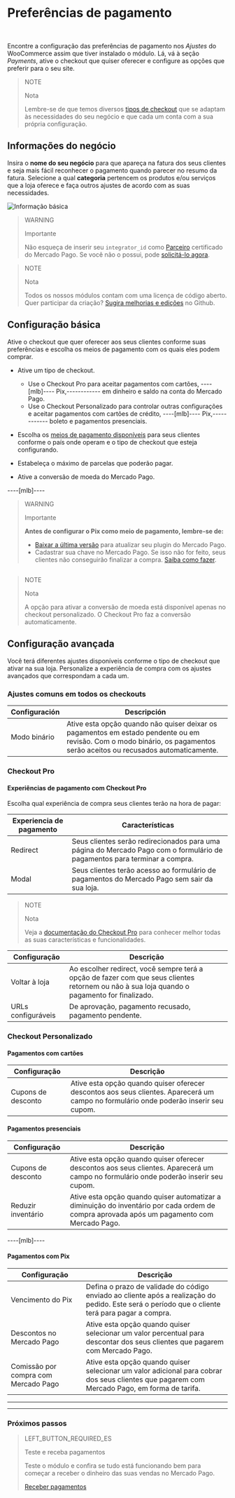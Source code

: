# Preferências de pagamento
<br/>

Encontre a configuração das preferências de pagamento nos *Ajustes* do WooCommerce assim que tiver instalado o módulo. Lá, vá à seção *Payments*, ative o checkout que quiser oferecer e configure as opções que preferir para o seu site.

> NOTE
>
> Nota
>
> Lembre-se de que temos diversos [tipos de checkout]() que se adaptam às necessidades do seu negócio e que cada um conta com a sua própria configuração.

## Informações do negócio

Insira o **nome do seu negócio** para que apareça na fatura dos seus clientes e seja mais fácil reconhecer o pagamento quando parecer no resumo da fatura. Selecione a qual **categoria** pertencem os produtos e/ou serviços que a loja oferece e faça outros ajustes de acordo com as suas necessidades.

![Informação básica](/images/woocomerce/br_info_basica.png)

> WARNING
>
> Importante
>
> Não esqueça de inserir seu `integrator_id` como [Parceiro](https://partners.mercadopago.com/) certificado do Mercado Pago. Se você não o possui, pode [solicitá-lo agora](https://docs.google.com/forms/d/e/1FAIpQLScTwPlLRVW2rB_BnCxekUnfJu9rn-tUMh8ENAnqpxLeB8ULUw/viewform?usp=sf_link).

<span></span>

> NOTE
>
> Nota
> 
> Todos os nossos módulos contam com uma licença de código aberto. Quer participar da criação? [Sugira melhorias e edições](https://github.com/mercadopago/cart-woocommerce) no Github.

## Configuração básica

Ative o checkout que quer oferecer aos seus clientes conforme suas preferências e escolha os meios de pagamento com os quais eles podem comprar.

* Ative um tipo de checkout.
  * Use o Checkout Pro para aceitar pagamentos com cartões, ----[mlb]---- Pix,------------ em dinheiro e saldo na conta do Mercado Pago.
  * Use o Checkout Personalizado para controlar outras configurações e aceitar pagamentos com cartões de crédito, ----[mlb]---- Pix,------------ boleto e pagamentos presenciais.

* Escolha os [meios de pagamento disponíveis](https://www.mercadopago[FAKER][URL][DOMAIN]/developers/pt/guides/resources/localization/payment-methods) para seus clientes conforme o país onde operam e o tipo de checkout que esteja configurando.

* Estabeleça o máximo de parcelas que poderão pagar.

* Ative a conversão de moeda do Mercado Pago.

----[mlb]----
> WARNING
>
> Importante
>
> **Antes de configurar o Pix como meio de pagamento, lembre-se de:**
>
> - [Baixar a última versão](https://br.wordpress.org/plugins/woocommerce-mercadopago/#description) para atualizar seu plugin do Mercado Pago.
> - Cadastrar sua chave no Mercado Pago. Se isso não for feito, seus clientes não conseguirão finalizar a compra. [Saiba como fazer](https://www.mercadopago[FAKER][URL][DOMAIN]/stop/pix?url=https%3A%2F%2Fwww.mercadopago.com.br%2Fadmin-pix-keys%2Fmy-keys&authentication_mode=required).

<span></span>
------------ 

> NOTE
>
> Nota
>
> A opção para ativar a conversão de moeda está disponível apenas no checkout personalizado. O Checkout Pro faz a conversão automaticamente.

## Configuração avançada

Você terá diferentes ajustes disponíveis conforme o tipo de checkout que ativar na sua loja. Personalize a experiência de compra com os ajustes avançados que correspondam a cada um.

### Ajustes comuns em todos os checkouts

| Configuración | Descripción |
| --- | --- |
| Modo binário | Ative esta opção quando não quiser deixar os pagamentos em estado pendente ou em revisão. Com o modo binário, os pagamentos serão aceitos ou recusados automaticamente. |

### Checkout Pro

#### Experiências de pagamento com Checkout Pro

Escolha qual experiência de compra seus clientes terão na hora de pagar:

| Experiencia de pagamento | Características |
| --- | --- |
| Redirect | Seus clientes serão redirecionados para uma página do Mercado Pago com o formulário de pagamentos para terminar a compra. |
| Modal | Seus clientes terão acesso ao formulário de pagamentos do Mercado Pago sem sair da sua loja. |

> NOTE
>
> Nota
>
> Veja a [documentação do Checkout Pro](https://www.mercadopago[FAKER][URL][DOMAIN]/developers/pt/guides/online-payments/checkout-pro/introduction) para conhecer melhor todas as suas características e funcionalidades.

| Configuração | Descrição |
| --- | --- |
| Voltar à loja | Ao escolher redirect, você sempre terá a opção de fazer com que seus clientes retornem ou não à sua loja quando o pagamento for finalizado. |
| URLs configuráveis | De aprovação, pagamento recusado, pagamento pendente. |

### Checkout Personalizado

#### Pagamentos com cartões

| Configuração | Descrição |
| --- | --- |
| Cupons de desconto | Ative esta opção quando quiser oferecer descontos aos seus clientes. Aparecerá um campo no formulário onde poderão inserir seu cupom. |

#### Pagamentos presenciais

| Configuração | Descrição |
| --- | --- |
| Cupons de desconto | Ative esta opção quando quiser oferecer descontos aos seus clientes. Aparecerá um campo no formulário onde poderão inserir seu cupom. |
| Reduzir inventário | Ative esta opção quando quiser automatizar a diminuição do inventário por cada ordem de compra aprovada após um pagamento com Mercado Pago. |

----[mlb]----
#### Pagamentos com Pix

| Configuração | Descrição |
| --- | --- |
| Vencimento do Pix |  Defina o prazo de validade do código enviado ao cliente após a realização do pedido. Este será o período que o cliente terá para pagar a compra. |
| Descontos no Mercado Pago | Ative esta opção quando quiser selecionar um valor percentual para descontar dos seus clientes que pagarem com Mercado Pago. |
| Comissão por compra com Mercado Pago | Ative esta opção quando quiser selecionar um valor adicional para cobrar dos seus clientes que pagarem com Mercado Pago, em forma de tarifa. |
------------ 

---

### Próximos passos

> LEFT_BUTTON_REQUIRED_ES
>
> Teste e receba pagamentos
>
> Teste o módulo e confira se tudo está funcionando bem para começar a receber o dinheiro das suas vendas no Mercado Pago. 
>
>
> [Receber pagamentos](https://www.mercadopago[FAKER][URL][DOMAIN]/developers/pt/guides/plugins/woocommerce/receive-payments)
